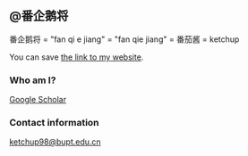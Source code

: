 ## @番企鹅将

番企鹅将 = "fan qi e jiang" = "fan qie jiang" = 番茄酱 = ketchup

You can save [ the link to my website](https://ketchup98bupt.github.io/).

### Who am I?

[Google Scholar](https://scholar.google.com/citations?user=d8GW8D0AAAAJ&hl=en)


### Contact information

ketchup98@bupt.edu.cn
